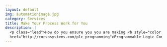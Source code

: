 ```yaml
---
layout: default
img: automationimage.jpg
category: Services
title: Make Your Process Work for You
description: |
  <p class="lead">How do you ensure you you are making <b style="color:#f64100">consistent</b>, <b style="color:#f64100">high-quality</b>, products every time one rolls off the line?<br/><br/>One way is using <a target="_blank"
  href="http://corsosystems.com/plc_programming">Programmable Logic Controllers (PLCs)</a> to automate you process. Automation executes tasks the same way every time, freeing your <b style="color:#f64100;">team</b> to understand and manage  <b style="color:#f64100;">quality</b>,  <b style="color:#f64100;">resource usage</b>, and  <b style="color:#f64100;">costs</b> more  <b style="color:#f64100;">effectively</b>.</p>
---
```

